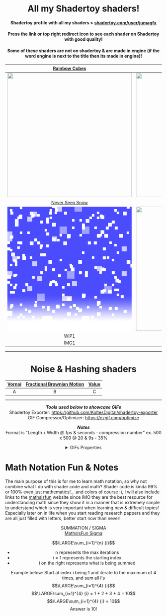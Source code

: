 <div align="center">
  
# All my Shadertoy shaders!
#### Shadertoy profile with all my shaders > [shadertoy.com/user/jumagfx](https://www.shadertoy.com/user/jumagfx)
#### Press the link or top right redirect icon to see each shader on Shadertoy with good quality!
#### Some of these shaders are not on shadertoy & are made in engine (if the word engine is next to the title then its made in engine)!

[Rainbow Cubes](https://www.shadertoy.com/view/lcsGDB) | [Kings Reflection](https://www.shadertoy.com/view/lflGD2)
:-------------------------:|:-------------------------:
<a href="https://www.shadertoy.com/view/lcsGDB"> <img height=400px width=400px src="Rainbow_Cubes/Rainbow_Cubes.gif"/> </a>   |  <a href="https://www.shadertoy.com/view/lflGD2"> <img height=400px width=400px src="Kings_Reflection/Kings_Reflection.gif"/> </a>
[Never Seen Snow](https://www.shadertoy.com/view/MXBXDG) | [Kings Reflection Debug](https://www.shadertoy.com/view/lflGD2)
<a href="https://www.shadertoy.com/view/MXBXDG"> <img height=400px width=400px src="Never_Witnessed_Snow/Never_Seen_Snow.gif"/> </a> | <a href="https://www.shadertoy.com/view/lflGD2"> <img height=400px width=400px src="Kings_Reflection/Kings_Reflection_Debug.gif"/> </a>
WIP1 | WIP2
IMG1 | IMG2

---

# Noise & Hashing shaders

[Vornoi]() | [Fractional Brownian Motion]() | [Value]()
:---:|:---:|:---:
A | B | C

---

***Tools used below to showcase GIFs***   
Shadertoy Exporter: https://github.com/KoltesDigital/shadertoy-exporter   
GIF Compressor/Optimizer: https://ezgif.com/optimize  

***Notes***  
Format is "Length x Width @ fps & seconds - compression number"
ex. 500 x 500 @ 20 & 9s - 35% 

<details>
  <summary>GIFs Properties</summary>
  
Rainbow Cubes: 400 x 400 @ 20fps & 9s - 35%  
Kings Reflection: 400 x 400 @ 25fps & 5s -35%  
Never Seen Snow: 500 x 500 @ 28fps & 5s - no compression  
  
</details>

</div>

# Math Notation Fun & Notes
The main purpose of this is for me to learn math notation, so why not combine what I do with shader code and math? Shader code is kinda 99% or 100% even just mathematics!... and colors of course :), I will also include links to the [mathsisfun](https://www.mathsisfun.com) website since IMO they are the best resource for understanding math since they show it in a manner that is extremely simple to understand which is very important when learning new & difficult topics! Especially later on in life when you start reading research pappers and they are all just filled with letters, better start now than never!

<div align=center>
  
SUMMATION / SIGMA  
[MathsIsFun Sigma](https://www.mathsisfun.com/algebra/sigma-notation.html)

$$\LARGE\sum_{i=1}^{n} {i}$$
- n represents the max iterations
- i = 1 represents the starting index
- i on the right represents what is being summed

Example below: Start at index i being 1 and iterate to the maximum of 4 times, and sum all i's
$$\LARGE\sum_{i=1}^{4} {i}$$
$$\LARGE\sum_{i=1}^{4} {i} = 1 + 2 + 3 + 4 = 10$$
$$\LARGE\sum_{i=1}^{4} {i} = 10$$
Answer is 10!

</div>

